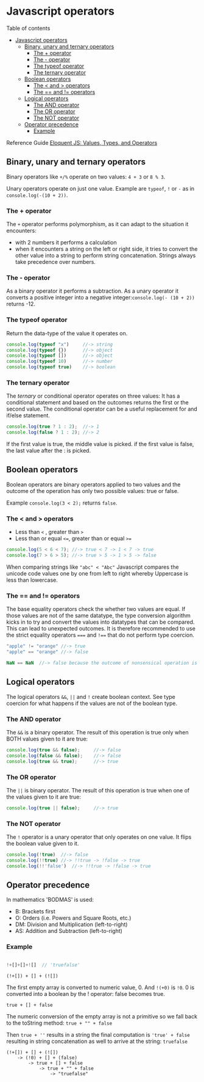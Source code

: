 # Javascript operators
Table of contents
- [Javascript operators](#javascript-operators)
	- [Binary, unary and ternary operators](#binary-unary-and-ternary-operators)
		- [The + operator](#the--operator)
		- [The - operator](#the---operator)
		- [The typeof operator](#the-typeof-operator)
		- [The ternary operator](#the-ternary-operator)
	- [Boolean operators](#boolean-operators)
		- [The < and > operators](#the--and--operators)
		- [The == and != operators](#the--and--operators-1)
	- [Logical operators](#logical-operators)
		- [The AND operator](#the-and-operator)
		- [The OR operator](#the-or-operator)
		- [The NOT operator](#the-not-operator)
	- [Operator precedence](#operator-precedence)
		- [Example](#example)

Reference Guide
[Eloquent JS: Values, Types, and Operators](https://eloquentjavascript.net/01_values.html)

## Binary, unary and ternary operators
Binary operators like `+/%` operate on two values: `4 + 3` or `8 % 3`.

Unary operators operate on just one value. Example are `typeof`, `!` or `-` as in `console.log(-(10 + 2))`.

### The + operator
The `+` operator performs polymorphism, as it can adapt to the situation it encounters:
- with 2 numbers it performs a calculation
- when it encounters a string on the left or right side, it tries to convert the other value into a string to perform string concatenation. Strings always take precedence over numbers.

### The - operator
As a binary operator it performs a subtraction.
As a unary operator it converts a positive integer into a negative integer:`console.log(- (10 + 2))` returns -12.

### The typeof operator
Return the data-type of the value it operates on.
```javascript
console.log(typeof "x") 	//-> string   
console.log(typeof {}) 		//-> object
console.log(typeof []) 		//-> object
console.log(typeof 10) 		//-> number
console.log(typeof true) 	//-> boolean
```
### The ternary operator
The *ternary* or conditional operator operates on three values: It has a conditional statement and based on the outcomes returns the first or the second value. The conditional operator can be a useful replacement for and if/else statement.
```javascript	
console.log(true ? 1 : 2); 	//-> 1
console.log(false ? 1 : 2); //-> 2
```
If the first value is true, the middle value is picked.
if the first value is false, the last value after the : is picked.

## Boolean operators
Boolean operators are binary operators applied to two values and the outcome of the operation has only two possible values: true or false.

Example `console.log(3 < 2);` returns `false`.

### The < and > operators
- Less than `<` , greater than `>` 
- Less than or equal `<=`, greater than or equal `>=` 
```javascript
console.log(5 < 6 < 7);	//-> true < 7 -> 1 < 7 -> true
console.log(7 > 6 > 5);	//-> true > 5 -> 1 > 5 -> false
```
When comparing strings like `"abc" < "Abc"` Javascript compares the unicode code values one by one from left to right whereby Uppercase is less than lowercase.

### The == and != operators
The base equality operators check the whether two values are equal. If those values are not of the same datatype, the type conversion algorithm kicks in to try and convert the values into datatypes that can be compared. This can lead to unexpected outcomes. It is therefore recommended to use the strict equality operators `===` and `!==` that do not perform type coercion.
```javascript
"apple" != "orange" //-> true
"apple" == "orange" //-> false

NaN == NaN	//-> false because the outcome of nonsensical operation is not equal to any other nonsensical operation.
```
## Logical operators
The logical operators `&&`, `||` and `!` create boolean context. See type coercion for what happens if the values are not of the boolean type.
### The AND operator
The `&&` is a binary operator. The result of this operation is true only when BOTH values given to it are true:
```javascript
console.log(true && false); 	//-> false
console.log(false && false); 	//-> false	
console.log(true && true); 		//-> true
```
### The OR operator
The `||` is binary operator. The result of this operation is true when one of the values given to it are true:
```javascript
console.log(true || false); 	//-> true
```
### The NOT operator
The `!` operator is a unary operator that only operates on one value. It flips the boolean value given to it.
```javascript
console.log(!true)	//-> false
console.log(!!true)	//-> !!true -> !false -> true
console.log(!!'false')	//-> !!true -> !false -> true
```

## Operator precedence
In mathematics 'BODMAS' is used:
- B: Brackets first
- O: Orders (i.e. Powers and Square Roots, etc.)
- DM: Division and Multiplication (left-to-right)
- AS: Addition and Subtraction (left-to-right)

### Example
```javascript

!+[]+[]+![]  // 'truefalse'
```
`(!+[]) + [] + (![])`

The first empty array is converted to numeric value, 0. And `!(+0)` is `!0`. 0 is converted into a boolean by the ! operator: false becomes true.

`true + [] + false`

The numeric conversion of the empty array is not a primitive so we fall back to the toString method: `true + "" + false`

Then `true + ''` results in a string the final computation is `'true' + false` resulting in string concatenation as well to arrive at the string: `truefalse` 
```
(!+[]) + [] + (![])
	-> (!0) + [] + (false)
		-> true + [] + false
			-> true + "" + false
				-> "truefalse"
```